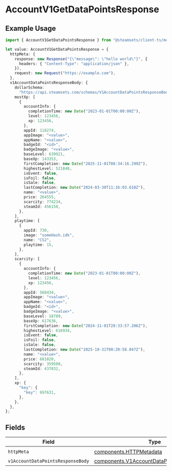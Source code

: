 # AccountV1GetDataPointsResponse

## Example Usage

```typescript
import { AccountV1GetDataPointsResponse } from "@steamsets/client-ts/models/operations";

let value: AccountV1GetDataPointsResponse = {
  httpMeta: {
    response: new Response("{\"message\": \"hello world\"}", {
      headers: { "Content-Type": "application/json" },
    }),
    request: new Request("https://example.com"),
  },
  v1AccountDataPointsResponseBody: {
    dollarSchema:
      "https://api.steamsets.com/schemas/V1AccountDataPointsResponseBody.json",
    mostXp: [
      {
        accountInfo: {
          completionTime: new Date("2023-01-01T00:00:00Z"),
          level: 123456,
          xp: 123456,
        },
        appId: 118274,
        appImage: "<value>",
        appName: "<value>",
        badgeId: "<id>",
        badgeImage: "<value>",
        baseLevel: 639921,
        baseXp: 143353,
        firstCompletion: new Date("2025-11-01T08:34:16.299Z"),
        highestLevel: 521848,
        isEvent: false,
        isFoil: false,
        isSale: false,
        lastCompletion: new Date("2024-03-30T11:16:03.610Z"),
        name: "<value>",
        price: 264555,
        scarcity: 774234,
        steamId: 456150,
      },
    ],
    playtime: [
      {
        appId: 730,
        image: "someHash.idk",
        name: "CS2",
        playtime: 15,
      },
    ],
    scarcity: [
      {
        accountInfo: {
          completionTime: new Date("2023-01-01T00:00:00Z"),
          level: 123456,
          xp: 123456,
        },
        appId: 568434,
        appImage: "<value>",
        appName: "<value>",
        badgeId: "<id>",
        badgeImage: "<value>",
        baseLevel: 18789,
        baseXp: 617636,
        firstCompletion: new Date("2024-11-01T20:33:57.206Z"),
        highestLevel: 616934,
        isEvent: false,
        isFoil: false,
        isSale: false,
        lastCompletion: new Date("2025-10-31T08:20:58.047Z"),
        name: "<value>",
        price: 681820,
        scarcity: 359508,
        steamId: 437032,
      },
    ],
    xp: {
      "key": {
        "key": 697631,
      },
    },
  },
};
```

## Fields

| Field                                                                                                    | Type                                                                                                     | Required                                                                                                 | Description                                                                                              |
| -------------------------------------------------------------------------------------------------------- | -------------------------------------------------------------------------------------------------------- | -------------------------------------------------------------------------------------------------------- | -------------------------------------------------------------------------------------------------------- |
| `httpMeta`                                                                                               | [components.HTTPMetadata](../../models/components/httpmetadata.md)                                       | :heavy_check_mark:                                                                                       | N/A                                                                                                      |
| `v1AccountDataPointsResponseBody`                                                                        | [components.V1AccountDataPointsResponseBody](../../models/components/v1accountdatapointsresponsebody.md) | :heavy_minus_sign:                                                                                       | OK                                                                                                       |